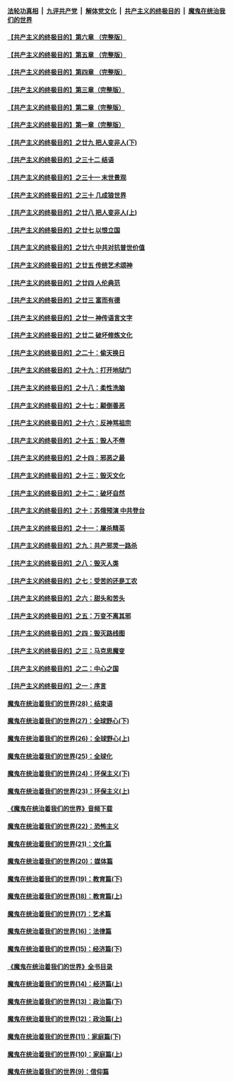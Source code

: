 ####  [法轮功真相](../../../../basic/blob/master/README.md?t=05031201) &nbsp;|&nbsp; [九评共产党](../../../../9ping.md/blob/master/README.md?t=05031201) &nbsp;|&nbsp; [解体党文化](../../../../jtdwh.md/blob/master/README.md?t=05031201)  &nbsp;|&nbsp; [共产主义的终极目的](../../../../gczydzjmd.md/blob/master/README.md?t=05031201) &nbsp;|&nbsp; [魔鬼在统治我们的世界](../../../../mgztzwmdsj.md/blob/master/README.md?t=05031201) 

#### [【共产主义的终极目的】第六章 （完整版）](../pages/nsc422/n11428913.md?t=05031201) 

#### [【共产主义的终极目的】第五章 （完整版）](../pages/nsc422/n11428912.md?t=05031201) 

#### [【共产主义的终极目的】第四章 （完整版）](../pages/nsc422/n11428907.md?t=05031201) 

#### [【共产主义的终极目的】第三章（完整版）](../pages/nsc422/n11428848.md?t=05031201) 

#### [【共产主义的终极目的】第二章（完整版）](../pages/nsc422/n11428831.md?t=05031201) 

#### [【共产主义的终极目的】第一章（完整版）](../pages/nsc422/n11417651.md?t=05031201) 

#### [【共产主义的终极目的】之廿九 把人变非人(下)](../pages/nsc422/n11344140.md?t=05031201) 

#### [【共产主义的终极目的】之三十二 结语](../pages/nsc422/n11360535.md?t=05031201) 

#### [【共产主义的终极目的】之三十一 末世景观](../pages/nsc422/n11351129.md?t=05031201) 

#### [【共产主义的终极目的】之三十 几成狼世界](../pages/nsc422/n11348280.md?t=05031201) 

#### [【共产主义的终极目的】之廿八 把人变非人(上)](../pages/nsc422/n11340492.md?t=05031201) 

#### [【共产主义的终极目的】之廿七 以恨立国](../pages/nsc422/n11336944.md?t=05031201) 

#### [【共产主义的终极目的】之廿六 中共对抗普世价值](../pages/nsc422/n11324785.md?t=05031201) 

#### [【共产主义的终极目的】之廿五 传统艺术颂神](../pages/nsc422/n11296396.md?t=05031201) 

#### [【共产主义的终极目的】之廿四 人伦典范](../pages/nsc422/n11296397.md?t=05031201) 

#### [【共产主义的终极目的】之廿三 富而有德](../pages/nsc422/n11283598.md?t=05031201) 

#### [【共产主义的终极目的】之廿一 神传语言文字](../pages/nsc422/n11263265.md?t=05031201) 

#### [【共产主义的终极目的】之廿二 破坏修炼文化](../pages/nsc422/n11245728.md?t=05031201) 

#### [【共产主义的终极目的】之二十：偷天换日](../pages/nsc422/n11238846.md?t=05031201) 

#### [【共产主义的终极目的】之十九：打开地狱门](../pages/nsc422/n11206376.md?t=05031201) 

#### [【共产主义的终极目的】之十八：柔性洗脑](../pages/nsc422/n11199994.md?t=05031201) 

#### [【共产主义的终极目的】之十七：颠倒善恶](../pages/nsc422/n11179782.md?t=05031201) 

#### [【共产主义的终极目的】之十六：反神骂祖宗](../pages/nsc422/n11166798.md?t=05031201) 

#### [【共产主义的终极目的】之十五：毁人不倦](../pages/nsc422/n11166792.md?t=05031201) 

#### [【共产主义的终极目的】之十四：邪恶之最](../pages/nsc422/n11150249.md?t=05031201) 

#### [【共产主义的终极目的】之十三：毁灭文化](../pages/nsc422/n11135227.md?t=05031201) 

#### [【共产主义的终极目的】之十二：破坏自然](../pages/nsc422/n11135214.md?t=05031201) 

#### [【共产主义的终极目的】之十：苏俄预演 中共登台](../pages/nsc422/n11118424.md?t=05031201) 

#### [【共产主义的终极目的】之十一：屠杀精英](../pages/nsc422/n11118442.md?t=05031201) 

#### [【共产主义的终极目的】之九：共产邪灵一路杀](../pages/nsc422/n11114139.md?t=05031201) 

#### [【共产主义的终极目的】之八：毁灭人类](../pages/nsc422/n11108503.md?t=05031201) 

#### [【共产主义的终极目的】之七：受苦的还是工农](../pages/nsc422/n11101809.md?t=05031201) 

#### [【共产主义的终极目的】之六：甜头和苦头](../pages/nsc422/n11096971.md?t=05031201) 

#### [【共产主义的终极目的】之五：万变不离其邪](../pages/nsc422/n11091285.md?t=05031201) 

#### [【共产主义的终极目的】之四：毁灭路线图](../pages/nsc422/n11086284.md?t=05031201) 

#### [【共产主义的终极目的】之三：马克思魔变](../pages/nsc422/n11061941.md?t=05031201) 

#### [【共产主义的终极目的】之二：中心之国](../pages/nsc422/n11047728.md?t=05031201) 

#### [【共产主义的终极目的】之一：序言](../pages/nsc422/n11086077.md?t=05031201) 

#### [魔鬼在统治着我们的世界(28)：结束语](../pages/nsc422/n10936246.md?t=05031201) 

#### [魔鬼在统治着我们的世界(27)：全球野心(下)](../pages/nsc422/n10928319.md?t=05031201) 

#### [魔鬼在统治着我们的世界(26)：全球野心(上)](../pages/nsc422/n10900318.md?t=05031201) 

#### [魔鬼在统治着我们的世界(25)：全球化](../pages/nsc422/n10788205.md?t=05031201) 

#### [魔鬼在统治着我们的世界(24)：环保主义(下)](../pages/nsc422/n10695307.md?t=05031201) 

#### [魔鬼在统治着我们的世界(23)：环保主义(上)](../pages/nsc422/n10688613.md?t=05031201) 

#### [《魔鬼在统治着我们的世界》音频下载](../pages/nsc422/n10635553.md?t=05031201) 

#### [魔鬼在统治着我们的世界(22)：恐怖主义](../pages/nsc422/n10614727.md?t=05031201) 

#### [魔鬼在统治着我们的世界(21)：文化篇](../pages/nsc422/n10597706.md?t=05031201) 

#### [魔鬼在统治着我们的世界(20)：媒体篇](../pages/nsc422/n10586579.md?t=05031201) 

#### [魔鬼在统治着我们的世界(19)：教育篇(下)](../pages/nsc422/n10564808.md?t=05031201) 

#### [魔鬼在统治着我们的世界(18)：教育篇(上)](../pages/nsc422/n10526970.md?t=05031201) 

#### [魔鬼在统治着我们的世界(17)：艺术篇](../pages/nsc422/n10499093.md?t=05031201) 

#### [魔鬼在统治着我们的世界(16)：法律篇](../pages/nsc422/n10485969.md?t=05031201) 

#### [魔鬼在统治着我们的世界(15)：经济篇(下)](../pages/nsc422/n10469975.md?t=05031201) 

#### [《魔鬼在统治着我们的世界》全书目录](../pages/nsc422/n10464261.md?t=05031201) 

#### [魔鬼在统治着我们的世界(14)：经济篇(上)](../pages/nsc422/n10457370.md?t=05031201) 

#### [魔鬼在统治着我们的世界(13)：政治篇(下)](../pages/nsc422/n10448270.md?t=05031201) 

#### [魔鬼在统治着我们的世界(12)：政治篇(上)](../pages/nsc422/n10444576.md?t=05031201) 

#### [魔鬼在统治着我们的世界(11)：家庭篇(下)](../pages/nsc422/n10440961.md?t=05031201) 

#### [魔鬼在统治着我们的世界(10)：家庭篇(上)](../pages/nsc422/n10435448.md?t=05031201) 

#### [魔鬼在统治着我们的世界(9)：信仰篇](../pages/nsc422/n10432159.md?t=05031201) 

